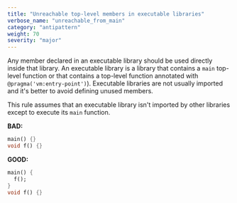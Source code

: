 ```yaml
---
title: "Unreachable top-level members in executable libraries"
verbose_name: "unreachable_from_main"
category: "antipattern"
weight: 70
severity: "major"
---
```

Any member declared in an executable library should be used directly inside that
library.  An executable library is a library that contains a `main` top-level
function or that contains a top-level function annotated with
`@pragma('vm:entry-point')`).  Executable libraries are not usually imported
and it's better to avoid defining unused members.

This rule assumes that an executable library isn't imported by other libraries
except to execute its `main` function.

**BAD:**

```dart
main() {}
void f() {}
```

**GOOD:**

```dart
main() {
  f();
}
void f() {}
```


